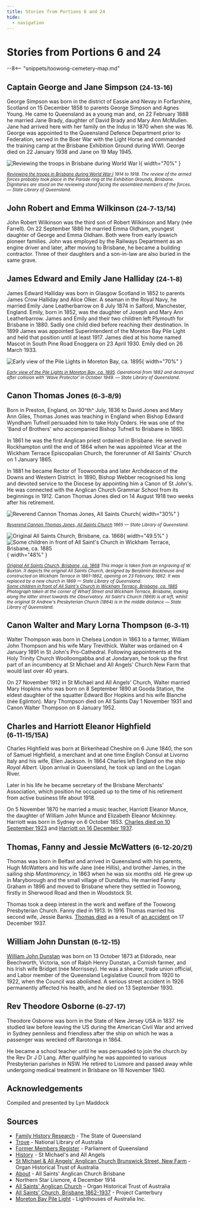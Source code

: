 ```yaml
---
title: Stories from Portions 6 and 24
hide:
  - navigation
---
```


# Stories from Portions 6 and 24  

--8<-- "snippets/toowong-cemetery-map.md"

## Captain George and Jane Simpson <small>(24‑13‑16)</small>

George Simpson was born in the district of Eassie and Nevay in Forfarshire, Scotland on 15 December 1858 to parents George Simpson and Agnes Young. He came to Queensland as a young man and, on 22 February 1888 he married Jane Brady, daughter of David Brady and Mary Ann McMullen. Jane had arrived here with her family on the *Indus* in 1870 when she was 16. George was appointed to the Queensland Defence Department prior to Federation, served in the Boer War with the Light Horse and commanded the training camp at the Brisbane Exhibition Ground during WWI. George died on 22 January 1938 and Jane on 19 May 1945.

![Reviewing the troops in Brisbane during World War I](../assets/reviewing-the-troops.jpg){ width="70%" }  

*<small>[Reviewing the troops in Brisbane during World War I](http://onesearch.slq.qld.gov.au/permalink/f/1upgmng/slq_alma21220035150002061) 1914 to 1918. The review of the armed forces probably took place in the Parade ring at the Exhibition Grounds, Brisbane. Dignitaries are stood on the reviewing stand facing the assembled members of the forces. — State Library of Queensland.</small>*


## John Robert and Emma Wilkinson <small>(24‑7‑13/14)</small>

John Robert Wilkinson was the third son of Robert Wilkinson and Mary (née Farrell). On 22 September 1886 he married Emma Oldham, youngest daughter of George and Emma Oldham. Both were from early Ipswich pioneer families. John was employed by the Railways Department as an engine driver and later, after moving to Brisbane, he became a building contractor. Three of their daughters and a son-in-law are also buried in the same grave.

## James Edward and Emily Jane Halliday <small>(24‑1‑8)</small>

James Edward Halliday was born in Glasgow Scotland in 1852 to parents James Crow Halliday and Alice Olker. A seaman in the Royal Navy, he married Emily Jane Leatherbarrow on 8 July 1874 in Salford, Manchester, England. Emily, born in 1852, was the daughter of Joseph and Mary Ann Leatherbarrow. James and Emily and their two children left Plymouth for Brisbane in 1880. Sadly one child died before reaching their destination. In 1899 James was appointed Superintendent of the Moreton Bay Pile Light and held that position until at least 1917. James died at his home named Mascot in South Pine Road Enoggera on 23 April 1930. Emily died on 26 March 1933.

![Early view of the Pile Lights in Moreton Bay, ca. 1895](../assets/moreton-bay-pile-lights.jpg){ width="70%" }  

*<small>[Early view of the Pile Lights in Moreton Bay, ca. 1895](http://onesearch.slq.qld.gov.au/permalink/f/1upgmng/slq_alma21220381070002061). Operational from 1882 and destroyed after collision with 'Wave Protector' in October 1949. — State Library of Queensland.</small>*

## Canon Thomas Jones <small>(6‑3‑8/9)</small>

Born in Preston, England, on 30^th^ July, 1836 to David Jones and Mary Ann Giles, Thomas Jones was teaching in England when Bishop Edward Wyndham Tufnell persuaded him to take Holy Orders. He was one of the 'Band of Brothers' who accompanied Bishop Tufnell to Brisbane in 1860. 

In 1861 he was the first Anglican priest ordained in Brisbane. He served in Rockhampton until the end of 1864 when he was appointed Vicar at the Wickham Terrace Episcopalian Church, the forerunner of All Saints' Church on 1 January 1865. 

In 1881 he became Rector of Toowoomba and later Archdeacon of the Downs and Western District. In 1890, Bishop Webber recognised his long and devoted service to the Diocese by appointing him a Canon of St John's. He was connected with the Anglican Church Grammar School from its beginnings in 1912. Canon Thomas Jones died on 14 August 1918 two weeks after his retirement.

![Reverend Cannon Thomas Jones, All Saints Church](../assets/canon-thomas-jones.jpg){ width="30%" }  

*<small>[Reverend Cannon Thomas Jones, All Saints Church](http://onesearch.slq.qld.gov.au/permalink/f/1upgmng/slq_alma21220132750002061) 1865 — State Library of Queensland.</small>*


![Original All Saints Church, Brisbane, ca. 1868](../assets/original-all-saints-church.jpg){ width="49.5%" } ![Some children in front of All Saint's Church in Wickham Terrace, Brisbane, ca. 1885](../assets/all-saints-church.jpg){ width="48%" }  

*<small>[Original All Saints Church, Brisbane, ca. 1868](http://onesearch.slq.qld.gov.au/permalink/f/1upgmng/slq_alma21220196940002061) This image is taken from an engraving of W. Buxton. It depicts the original All Saints Church, designed by Benjamin Backhouse and constructed on Wickham Terrace in 1861-1862, opening on 23 February, 1862. It was replaced by a new church in 1869 — State Library of Queensland.</small>* <br>
*<small>[Some children in front of All Saint's Church in Wickham Terrace, Brisbane, ca. 1885](http://onesearch.slq.qld.gov.au/permalink/f/1upgmng/slq_alma21219373780002061) Photograph taken at the corner of Wharf Street and Wickham Terrace, Brisbane, looking along the latter street towards the Observatory. All Saint's Church (1869) is at left, whilst the original St Andrew's Presbyterian Church (1864) is in the middle distance — State Library of Queensland.</small>*

## Canon Walter and Mary Lorna Thompson <small>(6‑3‑11)</small>

Walter Thompson was born in Chelsea London in 1863 to a farmer, William John Thompson and his wife Mary Trevithick. Walter was ordained on 4 January 1891 in St John's Pro-Cathedral. Following appointments at the Holy Trinity Church Woolloongabba and at Jondaryan, he took up the first part of an incumbency at St Michael and All Angels' Church New Farm that would last over 40 years. 

On 27 November 1912 in St Michael and All Angels' Church, Walter married Mary Hopkins who was born on 8 September 1890 at Gooda Station, the eldest daughter of the squatter Edward Bor Hopkins and his wife Blanche (née Eglinton). Mary Thompson died on All Saints Day 1 November 1931 and Canon Walter Thompson on 8 January 1952.

<!--
![Holy Trinity Church of England at Woolloongabba, 1949](../assets/holy-trinity-church-of-england-woolloongabba.jpg){ width="70%" }  

*<small>[Holy Trinity Church of England at Woolloongabba, 1949](http://onesearch.slq.qld.gov.au/permalink/f/1upgmng/slq_alma21219189770002061) — State Library of Queensland.</small>*
-->


## Charles and Harriott Eleanor Highfield <small>(6‑11‑15/15A)</small>

Charles Highfield was born at Birkenhead Cheshire on 6 June 1840, the son of Samuel Highfield, a merchant and at one time English Consul at Livorno Italy and his wife, Ellen Jackson. In 1864 Charles left England on the ship *Royal Albert*. Upon arrival in Queensland, he took up land on the Logan River. 

Later in his life he became secretary of the Brisbane Merchants' Association, which position he occupied up to the time of his retirement from active business life about 1918. 

On 5 November 1870 he married a music teacher, Harriott Eleanor Munce, the daughter of William John Munce and Elizabeth Eleanor Mckinney. Harriott was born in Sydney on 6 October 1853. [Charles died on 10 September 1923](https://trove.nla.gov.au/newspaper/article/178411902) and [Harriott on 16 December 1937](https://trove.nla.gov.au/newspaper/article/184106204).

## Thomas, Fanny and Jessie McWatters <small>(6‑12‑20/21)</small>

Thomas was born in Belfast and arrived in Queensland with his parents, Hugh McWatters and his wife Jane (née Hillis), and brother James, in the sailing ship *Montmorency*, in 1863 when he was six months old. He grew up in Maryborough and the small village of Dundathu. He married Fanny Graham in 1896 and moved to Brisbane where they settled in Toowong, firstly in Sherwood Road and then in Woodstock St.

Thomas took a deep interest in the work and welfare of the Toowong Presbyterian Church. Fanny died in 1913. In 1916 Thomas married his second wife, Jessie Banks. [Thomas died](https://trove.nla.gov.au/newspaper/article/184103941) as a result of [an accident](https://trove.nla.gov.au/newspaper/article/37921425) on 17 December 1937.


## William John Dunstan <small>(6‑12‑15)</small>

[William John Dunstan](https://adb.anu.edu.au/biography/dunstan-william-john-6060) was born on 13 October 1873 at Eldorado, near Beechworth, Victoria, son of Ralph Henry Dunstan, a Cornish farmer, and his Irish wife Bridget (née Morrissey). He was a shearer, trade union official, and Labor member of the Queensland Legislative Council from 1920 to 1922, when the Council was abolished. A serious street accident in 1926 permanently affected his health, and he died on 13 September 1930.


## Rev Theodore Osborne <small>(6‑27‑17)</small>

Theodore Osborne was born in the State of New Jersey USA in 1837. He studied law before leaving the US during the American Civil War and arrived in Sydney penniless and friendless after the ship on which he was a passenger was wrecked off Rarotonga in 1864. 

He became a school teacher until he was persuaded to join the church by the Rev Dr J D Lang. After qualifying he was appointed to various Presbyterian parishes in NSW. He retired to Lismore and passed away while undergoing medical treatment in Brisbane on 18 November 1940.


## Acknowledgements

Compiled and presented by Lyn Maddock

## Sources

- [Family History Research](https://www.familyhistory.bdm.qld.gov.au) - The State of Queensland
- [Trove](https://trove.nla.gov.au) - National Library of Australia
- [Former Members Register](https://www.parliament.qld.gov.au/Members/Former-Members/Former-Members-Register) - Parliament of Queensland
- [History](https://stmichaelsnewfarm.org.au/publications/history) - St Michael's and All Angels
- [St Michael & All Angels' Anglican Church Brunswick Street, New Farm](https://www.ohta.org.au/organs/organs/NewFarmAng.html) - Organ Historical Trust of Australia
- [About](https://www.allsaintsbrisbane.com/about-1) <!-- www.allsaintsbrisbane.com/about_all_saints --> - All Saints' Anglican Church Brisbane
- Northern Star Lismore, 4 December 1914 
- [All Saints' Anglican Church](https://www.ohta.org.au/confs/Qld/WickhamTerrace.html) - Organ Historical Trust of Australia
- [All Saints' Church, Brisbane 1862-1937](http://anglicanhistory.org/aus/wickham_kissick1937/03.html) - Project Canterbury
- [Moreton Bay Pile Light](https://lighthouses.org.au/qld/moreton-bay-pile-light/) <!-- www.lighthouses.org.au/lights/QLD/Moreton%20Bay/Moreton%20Bay.htm --> - Lighthouses of Australia Inc. 

<!--
<div class="noprint" markdown="1">

## Brochure

**[Download this walk](../assets/guides/portion5-part2.pdf)** - designed to be printed and folded in half to make an A5 brochure.

</div>
-->
